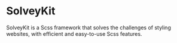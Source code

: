# SolveyKit
SolveyKit is a Scss framework that solves the challenges of styling websites, with efficient and easy-to-use Scss features.
